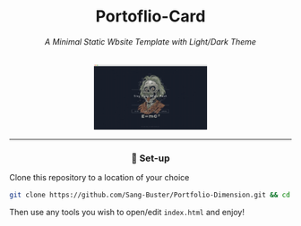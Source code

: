 <div align="center">

<h1>Portoflio-Card</h1>

<h6>A Minimal Static Wbsite Template with Light/Dark Theme</h6>

<a href="https://portfolio-dimension-sang-buster.vercel.app/" _target="blank">
<img src="README.assets/Web_Preview.png" alt="Web_Preview" width=40%/>
</a>

---

<h3>🚀 Set-up</h3>

</div>

Clone this repository to a location of your choice

```bash
git clone https://github.com/Sang-Buster/Portfolio-Dimension.git && cd Portfolio-Dimension && cd src
```
Then use any tools you wish to open/edit `index.html` and enjoy!
